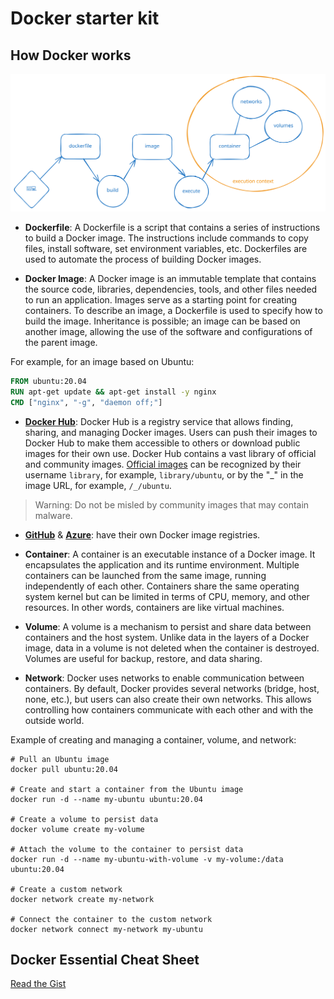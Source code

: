 # Docker starter kit

## How Docker works

![docker development cycle](./docker-development-cycle.svg)

- **Dockerfile**: A Dockerfile is a script that contains a series of instructions to build a Docker image.
The instructions include commands to copy files, install software, set environment variables, etc.
Dockerfiles are used to automate the process of building Docker images.

- **Docker Image**: A Docker image is an immutable template that contains the source code, libraries, dependencies, tools, and other files needed to run an application.
Images serve as a starting point for creating containers. To describe an image, a Dockerfile is used to specify how to build the image.
Inheritance is possible; an image can be based on another image, allowing the use of the software and configurations of the parent image.
 
For example, for an image based on Ubuntu:

```Dockerfile
FROM ubuntu:20.04
RUN apt-get update && apt-get install -y nginx
CMD ["nginx", "-g", "daemon off;"]
```

- [**Docker Hub**](https://hub.docker.com): Docker Hub is a registry service that allows finding, sharing, and managing Docker images. Users can push their images to Docker Hub to make them accessible to others or download public images for their own use. Docker Hub contains a vast library of official and community images. [Official images](https://hub.docker.com/search?image_filter=official) can be recognized by their username `library`, for example, `library/ubuntu`, or by the "_" in the image URL, for example, `/_/ubuntu`.

> Warning: Do not be misled by community images that may contain malware.

- [**GitHub**](https://docs.github.com/fr/packages/working-with-a-github-packages-registry/working-with-the-docker-registry) & [**Azure**](https://azure.microsoft.com/fr-fr/products/container-registry/): have their own Docker image registries.

- **Container**: A container is an executable instance of a Docker image. It encapsulates the application and its runtime environment. Multiple containers can be launched from the same image, running independently of each other. Containers share the same operating system kernel but can be limited in terms of CPU, memory, and other resources. In other words, containers are like virtual machines.

- **Volume**: A volume is a mechanism to persist and share data between containers and the host system. Unlike data in the layers of a Docker image, data in a volume is not deleted when the container is destroyed. Volumes are useful for backup, restore, and data sharing.

- **Network**: Docker uses networks to enable communication between containers. By default, Docker provides several networks (bridge, host, none, etc.), but users can also create their own networks. This allows controlling how containers communicate with each other and with the outside world.

Example of creating and managing a container, volume, and network:

```shell
# Pull an Ubuntu image
docker pull ubuntu:20.04

# Create and start a container from the Ubuntu image
docker run -d --name my-ubuntu ubuntu:20.04

# Create a volume to persist data
docker volume create my-volume

# Attach the volume to the container to persist data
docker run -d --name my-ubuntu-with-volume -v my-volume:/data ubuntu:20.04

# Create a custom network
docker network create my-network

# Connect the container to the custom network
docker network connect my-network my-ubuntu
```

## Docker Essential Cheat Sheet

[Read the Gist](https://gist.github.com/abenevaut/051d8fd214476eceab54d8f4b46da700)
